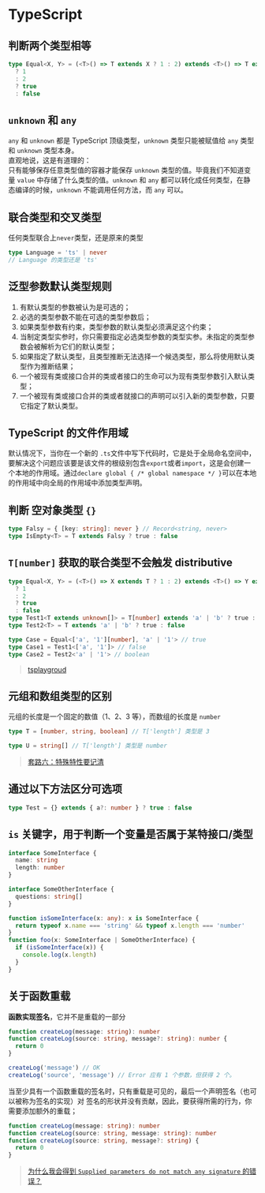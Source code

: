 # TypeScript

## 判断两个类型相等

```ts
type Equal<X, Y> = (<T>() => T extends X ? 1 : 2) extends <T>() => T extends Y
  ? 1
  : 2
  ? true
  : false
```

## `unknown` 和 `any`

`any` 和 `unknown` 都是 TypeScript 顶级类型，`unknown` 类型只能被赋值给 `any` 类型和 `unknown` 类型本身。  
直观地说，这是有道理的：  
只有能够保存任意类型值的容器才能保存 `unknown` 类型的值。毕竟我们不知道变量 `value` 中存储了什么类型的值。`unknown` 和 `any` 都可以转化成任何类型，在静态编译的时候，`unknown` 不能调用任何方法，而 `any` 可以。

## 联合类型和交叉类型

任何类型联合上`never`类型，还是原来的类型

```ts
type Language = 'ts' | never
// Language 的类型还是 'ts'
```

## 泛型参数默认类型规则

1. 有默认类型的参数被认为是可选的；
2. 必选的类型参数不能在可选的类型参数后；
3. 如果类型参数有约束，类型参数的默认类型必须满足这个约束；
4. 当制定类型实参时，你只需要指定必选类型参数的类型实参。未指定的类型参数会被解析为它们的默认类型；
5. 如果指定了默认类型，且类型推断无法选择一个候选类型，那么将使用默认类型作为推断结果；
6. 一个被现有类或接口合并的类或者接口的生命可以为现有类型参数引入默认类型；
7. 一个被现有类或接口合并的类或者就接口的声明可以引入新的类型参数，只要它指定了默认类型。

## TypeScript 的文件作用域

默认情况下，当你在一个新的 `.ts`文件中写下代码时，它是处于全局命名空间中，要解决这个问题应该要是该文件的根级别包含`export`或者`import`，这是会创建一个本地的作用域。通过`declare global { /* global namespace */ }`可以在本地的作用域中向全局的作用域中添加类型声明。

## 判断 空对象类型 `{}`

```ts
type Falsy = { [key: string]: never } // Record<string, never>
type IsEmpty<T> = T extends Falsy ? true : false
```

## `T[number]` 获取的联合类型不会触发 distributive

```ts
type Equal<X, Y> = (<T>() => X extends T ? 1 : 2) extends <T>() => Y extends T
  ? 1
  : 2
  ? true
  : false
type Test1<T extends unknown[]> = T[number] extends 'a' | 'b' ? true : false
type Test2<T> = T extends 'a' | 'b' ? true : false

type Case = Equal<['a', '1'][number], 'a' | '1'> // true
type Case1 = Test1<['a', '1']> // false
type Case2 = Test2<'a' | '1'> // boolean
```

> [tsplaygroud](https://tsplay.dev/WPROJN)

## 元组和数组类型的区别

元组的长度是一个固定的数值（1、2、3 等），而数组的长度是 `number`

```ts
type T = [number, string, boolean] // T['length'] 类型是 3

type U = string[] // T['length'] 类型是 number
```

> [套路六：特殊特性要记清](https://juejin.cn/book/7047524421182947366/section/7048282437238915110)

## 通过以下方法区分可选项

```ts
type Test = {} extends { a?: number } ? true : false
```

## `is` 关键字，用于判断一个变量是否属于某特接口/类型

```ts
interface SomeInterface {
  name: string
  length: number
}

interface SomeOtherInterface {
  questions: string[]
}

function isSomeInterface(x: any): x is SomeInterface {
  return typeof x.name === 'string' && typeof x.length === 'number'
}
function foo(x: SomeInterface | SomeOtherInterface) {
  if (isSomeInterface(x)) {
    console.log(x.length)
  }
}
```

## 关于函数重载

**函数实现签名**，它并不是重载的一部分

```ts
function createLog(message: string): number
function createLog(source: string, message?: string): number {
  return 0
}

createLog('message') // OK
createLog('source', 'message') // Error 应有 1 个参数，但获得 2 个。
```

当至少具有一个函数重载的签名时，只有重载是可见的，最后一个声明签名（也可以被称为签名的实现）对
签名的形状并没有贡献，因此，要获得所需的行为，你需要添加额外的重载；

```ts
function createLog(message: string): number
function createLog(source: string, message: string): number
function createLog(source: string, message?: string) {
  return 0
}
```

> [为什么我会得到 `Supplied parameters do not match any signature` 的错误？](https://jkchao.github.io/typescript-book-chinese/faqs/type-system-behavior.html#%E4%B8%BA%E4%BB%80%E4%B9%88%E6%88%91%E4%BC%9A%E5%BE%97%E5%88%B0-supplied-parameters-do-not-match-any-signature-%E7%9A%84%E9%94%99%E8%AF%AF%EF%BC%9F)
